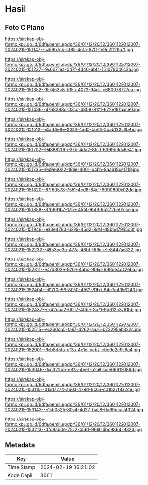 # Hasil

## Foto C Plano

https://sirekap-obj-formc.kpu.go.id/6dfa/pemilu/pdpr/36/01/12/20/12/3601122012007-20240215-151147--ca59b7cb-cf8b-4c1a-87f1-1e9c2ff28a7f.jpg

https://sirekap-obj-formc.kpu.go.id/6dfa/pemilu/pdpr/36/01/12/20/12/3601122012007-20240215-151237--9c6b71ea-047f-4d46-abf4-151d79040c2a.jpg

https://sirekap-obj-formc.kpu.go.id/6dfa/pemilu/pdpr/36/01/12/20/12/3601122012007-20240215-151352--157453c8-b15b-4073-94da-c680078727ea.jpg

https://sirekap-obj-formc.kpu.go.id/6dfa/pemilu/pdpr/36/01/12/20/12/3601122012007-20240215-151436--4768388c-03cc-4809-8121-672e181bbce0.jpg

https://sirekap-obj-formc.kpu.go.id/6dfa/pemilu/pdpr/36/01/12/20/12/3601122012007-20240215-151512--e5a48e8e-2093-4ad5-bb08-5bab122c8b4e.jpg

https://sirekap-obj-formc.kpu.go.id/6dfa/pemilu/pdpr/36/01/12/20/12/3601122012007-20240215-151702--9d8882f6-e36b-4da2-8fcd-6399b9da6e41.jpg

https://sirekap-obj-formc.kpu.go.id/6dfa/pemilu/pdpr/36/01/12/20/12/3601122012007-20240215-151735--949e6022-19de-4001-b4bb-8aa618ce1719.jpg

https://sirekap-obj-formc.kpu.go.id/6dfa/pemilu/pdpr/36/01/12/20/12/3601122012007-20240215-151820--67f50578-7551-4ed8-84c1-9090800e02dd.jpg

https://sirekap-obj-formc.kpu.go.id/6dfa/pemilu/pdpr/36/01/12/20/12/3601122012007-20240215-151858--87b991b7-175e-45f4-9b0f-65272be01cce.jpg

https://sirekap-obj-formc.kpu.go.id/6dfa/pemilu/pdpr/36/01/12/20/12/3601122012007-20240215-151948--e83e4783-6299-45d2-8da1-d8bbd7945c3f.jpg

https://sirekap-obj-formc.kpu.go.id/6dfa/pemilu/pdpr/36/01/12/20/12/3601122012007-20240215-152232--4653ee3a-477a-48bf-9f9c-e1e8447ac322.jpg

https://sirekap-obj-formc.kpu.go.id/6dfa/pemilu/pdpr/36/01/12/20/12/3601122012007-20240215-152311--e47d302e-976e-4abc-906d-696de4c42eba.jpg

https://sirekap-obj-formc.kpu.go.id/6dfa/pemilu/pdpr/36/01/12/20/12/3601122012007-20240215-152404--d07f0e56-8080-4f62-81bd-64c7a43b6243.jpg

https://sirekap-obj-formc.kpu.go.id/6dfa/pemilu/pdpr/36/01/12/20/12/3601122012007-20240215-152437--c742daa2-00c7-40be-8a71-9d612c3761bb.jpg

https://sirekap-obj-formc.kpu.go.id/6dfa/pemilu/pdpr/36/01/12/20/12/3601122012007-20240215-152515--ea260cb5-fa67-4262-aaa5-b73295eb822c.jpg

https://sirekap-obj-formc.kpu.go.id/6dfa/pemilu/pdpr/36/01/12/20/12/3601122012007-20240215-152901--9cb8d5fa-cf3b-4c1d-bcb2-c0c9e2c9e6a4.jpg

https://sirekap-obj-formc.kpu.go.id/6dfa/pemilu/pdpr/36/01/12/20/12/3601122012007-20240215-153046--fcc322b5-e82a-4ee1-b2a8-bae66612089d.jpg

https://sirekap-obj-formc.kpu.go.id/6dfa/pemilu/pdpr/36/01/12/20/12/3601122012007-20240215-153110--d1bd7774-a603-478d-8c66-c01b27f832ce.jpg

https://sirekap-obj-formc.kpu.go.id/6dfa/pemilu/pdpr/36/01/12/20/12/3601122012007-20240215-153143--e15b0525-80a4-4d27-bab8-0a69dcad4324.jpg

https://sirekap-obj-formc.kpu.go.id/6dfa/pemilu/pdpr/36/01/12/20/12/3601122012007-20240215-153213--d7d8ab0e-75c2-4561-966f-4bc986459323.jpg


## Metadata

| Key        | Value               |
| ---------- | ------------------- |
| Time Stamp | 2024-02-19 06:21:02 |
| Kode Dapil | 3601                |



